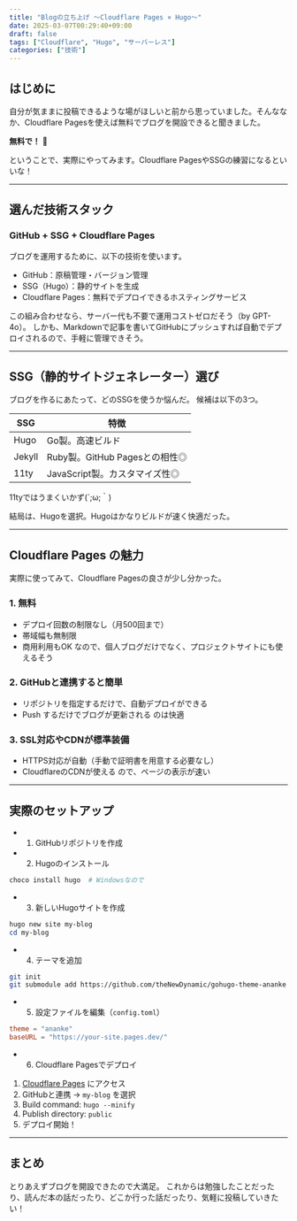 ```yaml
---
title: "Blogの立ち上げ ～Cloudflare Pages × Hugo～"
date: 2025-03-07T00:29:40+09:00
draft: false
tags: ["Cloudflare", "Hugo", "サーバーレス"]
categories: ["技術"]
---
```



## はじめに
自分が気ままに投稿できるような場がほしいと前から思っていました。そんななか、Cloudflare Pagesを使えば無料でブログを開設できると聞きました。

**無料で！** 👀

ということで、実際にやってみます。Cloudflare PagesやSSGの練習になるといいな！

<!--more-->

---

## 選んだ技術スタック
### GitHub + SSG + Cloudflare Pages
ブログを運用するために、以下の技術を使います。
- GitHub：原稿管理・バージョン管理
- SSG（Hugo）：静的サイトを生成
- Cloudflare Pages：無料でデプロイできるホスティングサービス

この組み合わせなら、サーバー代も不要で運用コストゼロだそう（by GPT-4o）。
しかも、Markdownで記事を書いてGitHubにプッシュすれば自動でデプロイされるので、手軽に管理できそう。

---

## SSG（静的サイトジェネレーター）選び
ブログを作るにあたって、どのSSGを使うか悩んだ。
候補は以下の3つ。

| SSG | 特徴 |
|----|----|
| Hugo | Go製。高速ビルド |
| Jekyll | Ruby製。GitHub Pagesとの相性◎ |
| 11ty | JavaScript製。カスタマイズ性◎ |

11tyではうまくいかず(´;ω;｀)

結局は、Hugoを選択。Hugoはかなりビルドが速く快適だった。

---

## Cloudflare Pages の魅力

実際に使ってみて、Cloudflare Pagesの良さが少し分かった。

### 1. 無料
- デプロイ回数の制限なし（月500回まで）
- 帯域幅も無制限
- 商用利用もOK なので、個人ブログだけでなく、プロジェクトサイトにも使えるそう

### 2. GitHubと連携すると簡単
- リポジトリを指定するだけで、自動デプロイができる
- Push するだけでブログが更新される のは快適

### 3. SSL対応やCDNが標準装備
- HTTPS対応が自動（手動で証明書を用意する必要なし）
- CloudflareのCDNが使える ので、ページの表示が速い

---

## 実際のセットアップ
- 1. GitHubリポジトリを作成
- 2. Hugoのインストール
```powershell
choco install hugo  # Windowsなので
```

- 3. 新しいHugoサイトを作成
```powershell
hugo new site my-blog
cd my-blog
```

- 4. テーマを追加
```sh
git init
git submodule add https://github.com/theNewDynamic/gohugo-theme-ananke themes/ananke
```

- 5. 設定ファイルを編集（`config.toml`）
```toml
theme = "ananke"
baseURL = "https://your-site.pages.dev/"
```

- 6. Cloudflare Pagesでデプロイ
1. [Cloudflare Pages](https://pages.cloudflare.com/) にアクセス
2. GitHubと連携 → `my-blog` を選択
3. Build command: `hugo --minify`
4. Publish directory: `public`
5. デプロイ開始！

---

## まとめ
とりあえずブログを開設できたので大満足。
これからは勉強したことだったり、読んだ本の話だったり、どこか行った話だったり、気軽に投稿していきたい！

